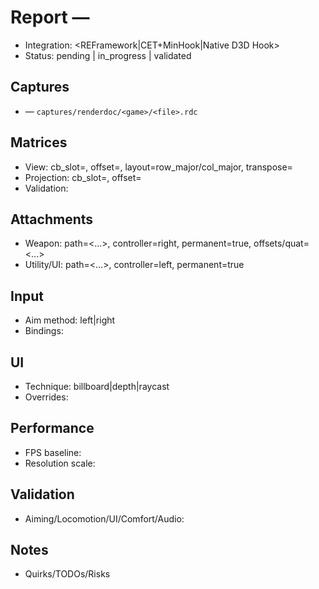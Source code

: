 # Report — <Game Title>

- Integration: <REFramework|CET+MinHook|Native D3D Hook>
- Status: pending | in_progress | validated

## Captures
- <timestamp> — `captures/renderdoc/<game>/<file>.rdc`

## Matrices
- View: cb_slot=<n>, offset=<bytes>, layout=row_major/col_major, transpose=<bool>
- Projection: cb_slot=<n>, offset=<bytes>
- Validation: <method and result>

## Attachments
- Weapon: path=<...>, controller=right, permanent=true, offsets/quat=<...>
- Utility/UI: path=<...>, controller=left, permanent=true

## Input
- Aim method: left|right
- Bindings: <mapping>

## UI
- Technique: billboard|depth|raycast
- Overrides: <list with rationale>

## Performance
- FPS baseline: <value>
- Resolution scale: <value>

## Validation
- Aiming/Locomotion/UI/Comfort/Audio: <results>

## Notes
- Quirks/TODOs/Risks
